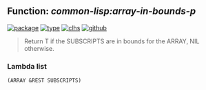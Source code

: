 ## Function: ***common-lisp:array-in-bounds-p***
[![package](https://img.shields.io/badge/Package-COMMON--LISP-5f9ea0.svg?style=social&colorA=999999)](../) [![type](https://img.shields.io/badge/Type-Function-5f9ea0.svg?style=social&colorA=999999)](../#function) [![clhs](https://img.shields.io/badge/CLHS-ARRAY--IN--BOUNDS--P-5f9ea0.svg?style=social&colorA=999999)](http://www.lispworks.com/documentation/HyperSpec/Body/f_ar_in_.htm) [![github](https://img.shields.io/badge/GitHub-View_the_source-5f9ea0.svg?style=social&colorA=999999&logo=github)](https://github.com/sbcl/sbcl/blob/master/src/code/array.lisp/) 

> Return T if the SUBSCRIPTS are in bounds for the ARRAY, NIL otherwise.

### Lambda list
```
(ARRAY &REST SUBSCRIPTS)
```
